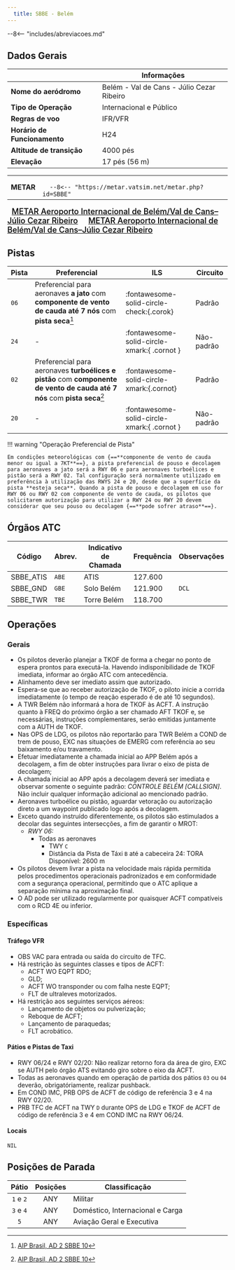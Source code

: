 ```yaml
---
  title: SBBE - Belém
---
```


--8<-- "includes/abreviacoes.md"

## Dados Gerais

|                              | Informações              |
|------------------------------|--------------------------|
| **Nome do aeródromo**        | Belém - Val de Cans - Júlio Cezar Ribeiro   |
| **Tipo de Operação**         | Internacional e Público  |
| **Regras de voo**            | IFR/VFR                  |
| **Horário de Funcionamento** | H24                      |
| **Altitude de transição**    | 4000 pés                 |
| **Elevação**                 | 17 pés (56 m)            |

<table><tr><td><strong>METAR</strong></td><td><code>
  --8<-- "https://metar.vatsim.net/metar.php?id=SBBE"
</code></td></tr></table>
<a href="https://metar-taf.com/pt/SBBE" id="metartaf-LkzIl7SM"  style="font-size:18px; font-weight:500; color:#000; width:300px; height:435px; display:var(--show-dark); background-color: var(--md-default-bg-color); padding: 10px; margin: -20px 0px;">METAR Aeroporto Internacional de Belém/Val de Cans–Júlio Cezar Ribeiro</a>
<script async defer crossorigin="anonymous" src="https://metar-taf.com/pt/embed-js/SBBE?u=56997&bg_color=182061&qnh=hPa&rh=rh&target=LkzIl7SM"></script>
<a href="https://metar-taf.com/pt/SBBE" id="metartaf-LkzIl7SN" style="font-size:18px; font-weight:500; color:#000; width:300px; height:435px; display:var(--show-light); background-color: var(--md-default-bg-color); padding: 10px; margin: -20px 0px;">METAR Aeroporto Internacional de Belém/Val de Cans–Júlio Cezar Ribeiro</a>
<script async defer crossorigin="anonymous" src="https://metar-taf.com/pt/embed-js/SBBE?u=56997&qnh=hPa&rh=rh&target=LkzIl7SN"></script>

## Pistas

| Pista | Preferencial  | ILS                                         | Circuito   |
|-------|---------------|---------------------------------------------|------------|
| `06`  | Preferencial para aeronaves **a jato** com **componente de vento de cauda até 7 nós** com **pista seca**[^1] | :fontawesome-solid-circle-check:{.corok}    | Padrão     |
| `24`  | - | :fontawesome-solid-circle-xmark:{ .cornot } | Não-padrão | 
| `02`  | Preferencial para aeronaves **turboélices e pistão** com **componente de vento de cauda até 7 nós** com **pista seca**[^1] | :fontawesome-solid-circle-xmark:{.cornot}    | Padrão     |
| `20`  | -             | :fontawesome-solid-circle-xmark:{ .cornot } | Não-padrão | 

[^1]: [AIP Brasil, AD 2 SBBE 10](https://aisweb.decea.mil.br/?i=publicacoes&p=aip) 

!!! warning "Operação Preferencial de Pista"

    Em condições meteorológicas com {==**componente de vento de cauda menor ou igual a 7KT**==}, a pista preferencial de pouso e decolagem para aeronaves a jato será a RWY 06 e para aeronaves turboélices e pistão será a RWY 02. Tal configuração será normalmente utilizado em preferência à utilização das RWYS 24 e 20, desde que a superfície da pista **esteja seca**. Quando a pista de pouso e decolagem em uso for RWY 06 ou RWY 02 com componente de vento de cauda, os pilotos que solicitarem autorização para utilizar a RWY 24 ou RWY 20 devem considerar que seu pouso ou decolagem {==**pode sofrer atraso**==}.

## Órgãos ATC

| Código     | Abrev. | Indicativo de Chamada | Frequência | Observações |
| ---------- | ------ | --------------------- | ---------- | ----------- |
| SBBE_ATIS  | `ABE`  | ATIS                  | 127.600    |             |
| SBBE_GND   | `GBE`  | Solo Belém            | 121.900    | `DCL`       |
| SBBE_TWR   | `TBE`  | Torre Belém           | 118.700    |             |

## Operações

### Gerais

- Os pilotos deverão planejar a TKOF de forma a chegar no ponto de espera prontos para executá-la. Havendo indisponibilidade de TKOF imediata, informar ao órgão ATC com antecedência.
- Alinhamento deve ser imediato assim que autorizado.
- Espera-se que ao receber autorização de TKOF, o piloto inicie a corrida imediatamente (o tempo de reação esperado é de até 10 segundos).
- A TWR Belém não informará a hora de TKOF às ACFT. A instrução quanto à FREQ do próximo órgão a ser chamado AFT TKOF e, se necessárias, instruções complementares, serão emitidas juntamente com a AUTH de TKOF.
- Nas OPS de LDG, os pilotos não reportarão para TWR Belém a COND de trem de pouso, EXC nas situações de EMERG com referência ao seu baixamento e/ou travamento.
- Efetuar imediatamente a chamada inicial ao APP Belém após a decolagem, a fim de obter instruções para livrar o eixo de pista de decolagem;
- A chamada inicial ao APP após a decolagem deverá ser imediata e observar somente o seguinte padrão: *CONTROLE BELÉM [CALLSIGN]*. Não incluir qualquer informação adicional ao mencionado padrão.
- Aeronaves turboélice ou pistão, aguardar vetoração ou autorização direto a um waypoint publicado logo após a decolagem.
- Exceto quando instruído diferentemente, os pilotos são estimulados a decolar das seguintes intersecções, a fim de garantir o MROT:
    - *RWY 06:*
        * Todas as aeronaves
            * TWY `C`
            * Distância da Pista de Táxi `B` até a cabeceira 24: TORA Disponível: 2600 m
- Os pilotos devem livrar a pista na velocidade mais rápida permitida pelos procedimentos operacionais padronizados e em conformidade com a segurança operacional, permitindo que o ATC aplique a separação mínima na aproximação final.
- O AD pode ser utilizado regularmente por quaisquer ACFT compatíveis com o RCD 4E ou inferior.

### Específicas

#### Tráfego VFR

- OBS VAC para entrada ou saída do circuito de TFC.
- Há restrição às seguintes classes e tipos de ACFT:
    - ACFT WO EQPT RDO;
    - GLD;
    - ACFT WO transponder ou com falha neste EQPT;
    - FLT de ultraleves motorizados.
- Há restrição aos seguintes serviços aéreos:
    - Lançamento de objetos ou pulverização;
    - Reboque de ACFT;
    - Lançamento de paraquedas;
    - FLT acrobático.

#### Pátios e Pistas de Taxi

- RWY 06/24 e RWY 02/20: Não realizar retorno fora da área de giro, EXC se AUTH pelo órgão ATS evitando giro sobre o eixo da ACFT.
- Todas as aeronaves quando em operação de partida dos pátios `03` ou `04` deverão, obrigatóriamente, realizar pushback.
- Em COND IMC, PRB OPS de ACFT de código de referência 3 e 4 na RWY 02/20.
- PRB TFC de ACFT na TWY `D` durante OPS de LDG e TKOF de ACFT de código de referência 3 e 4 em COND IMC na RWY 06/24.

#### Locais

`NIL`

## Posições de Parada

| Pátio     | Posições  | Classificação                    |
|:---------:|:---------:|----------------------------------|
| `1` e `2` | ANY       | Militar                          |
| `3` e `4` | ANY       | Doméstico, Internacional e Carga |
| `5`       | ANY       | Aviação Geral e Executiva        |